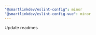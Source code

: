 ```yaml
---
"@smartlinkdev/eslint-config": minor
"@smartlinkdev/eslint-config-vue": minor
---
```


Update readmes
